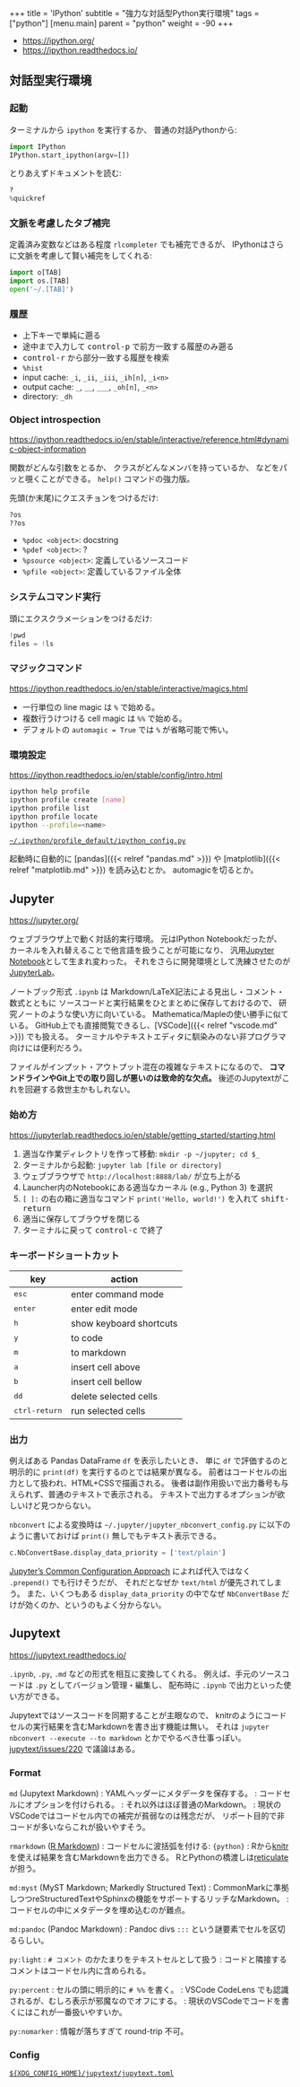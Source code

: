 +++
title = 'IPython'
subtitle = "強力な対話型Python実行環境"
tags = ["python"]
[menu.main]
  parent = "python"
  weight = -90
+++

- <https://ipython.org/>
- <https://ipython.readthedocs.io/>

## 対話型実行環境

### 起動

ターミナルから `ipython` を実行するか、
普通の対話Pythonから:
```py
import IPython
IPython.start_ipython(argv=[])
```

とりあえずドキュメントを読む:
```py
?
%quickref
```

### 文脈を考慮したタブ補完

定義済み変数などはある程度 `rlcompleter` でも補完できるが、
IPythonはさらに文脈を考慮して賢い補完をしてくれる:
```py
import o[TAB]
import os.[TAB]
open('~/.[TAB]')
```

### 履歴

-   上下キーで単純に遡る
-   途中まで入力して <kbd>control-p</kbd> で前方一致する履歴のみ遡る
-   <kbd>control-r</kbd> から部分一致する履歴を検索
-   `%hist`
-   input cache: `_i`, `_ii`, `_iii`, `_ih[n]`, `_i<n>`
-   output cache: `_`, `__`, `___`, `_oh[n]`, `_<n>`
-   directory: `_dh`

### Object introspection

<https://ipython.readthedocs.io/en/stable/interactive/reference.html#dynamic-object-information>

関数がどんな引数をとるか、
クラスがどんなメンバを持っているか、
などをパッと覗くことができる。
`help()` コマンドの強力版。

先頭(か末尾)にクエスチョンをつけるだけ:
```py
?os
??os
```

-   `%pdoc <object>`: docstring
-   `%pdef <object>`: ?
-   `%psource <object>`: 定義しているソースコード
-   `%pfile <object>`: 定義しているファイル全体

### システムコマンド実行

頭にエクスクラメーションをつけるだけ:
```py
!pwd
files = !ls
```

### マジックコマンド

<https://ipython.readthedocs.io/en/stable/interactive/magics.html>

- 一行単位の line magic は `%` で始める。
- 複数行うけつける cell magic は `%%` で始める。
- デフォルトの `automagic = True` では `%` が省略可能で怖い。

### 環境設定

<https://ipython.readthedocs.io/en/stable/config/intro.html>

```sh
ipython help profile
ipython profile create [name]
ipython profile list
ipython profile locate
ipython --profile=<name>
```

[`~/.ipython/profile_default/ipython_config.py`](https://github.com/heavywatal/dotfiles/blob/master/.ipython/profile_default/ipython_config.py)

起動時に自動的に
[pandas]({{< relref "pandas.md" >}}) や
[matplotlib]({{< relref "matplotlib.md" >}})
を読み込むとか。
automagicを切るとか。


## Jupyter

<https://jupyter.org/>

ウェブブラウザ上で動く対話的実行環境。
元はIPython Notebookだったが、
カーネルを入れ替えることで他言語を扱うことが可能になり、
汎用[Jupyter Notebook](https://jupyter-notebook.readthedocs.io/)として生まれ変わった。
それをさらに開発環境として洗練させたのが[JupyterLab](https://jupyterlab.readthedocs.io/)。

ノートブック形式 `.ipynb` は
Markdown/LaTeX記法による見出し・コメント・数式とともに
ソースコードと実行結果をひとまとめに保存しておけるので、
研究ノートのような使い方に向いている。
Mathematica/Mapleの使い勝手に似ている。
GitHub上でも直接閲覧できるし、[VSCode]({{< relref "vscode.md" >}}) でも扱える。
ターミナルやテキストエディタに馴染みのない非プログラマ向けには便利だろう。

ファイルがインプット・アウトプット混在の複雑なテキストになるので、
**コマンドラインやGit上での取り回しが悪いのは致命的な欠点。**
後述のJupytextがこれを回避する救世主かもしれない。


### 始め方

<https://jupyterlab.readthedocs.io/en/stable/getting_started/starting.html>

1.  適当な作業ディレクトリを作って移動: `mkdir -p ~/jupyter; cd $_`
1.  ターミナルから起動: `jupyter lab [file or directory]`
1.  ウェブブラウザで `http://localhost:8888/lab/` が立ち上がる
1.  Launcher内のNotebookにある適当なカーネル (e.g., Python 3) を選択
1.  `[ ]:` の右の箱に適当なコマンド `print('Hello, world!')` を入れて <kbd>shift-return</kbd>
1.  適当に保存してブラウザを閉じる
1.  ターミナルに戻って <kbd>control-c</kbd> で終了


### キーボードショートカット

key                     | action
----------------------- | ----
<kbd>esc</kbd>          | enter command mode
<kbd>enter</kbd>        | enter edit mode
<kbd>h</kbd>            | show keyboard shortcuts
<kbd>y</kbd>            | to code
<kbd>m</kbd>            | to markdown
<kbd>a</kbd>            | insert cell above
<kbd>b</kbd>            | insert cell bellow
<kbd>dd</kbd>           | delete selected cells
<kbd>ctrl-return</kbd>  | run selected cells


### 出力

例えばある Pandas DataFrame `df` を表示したいとき、
単に `df` で評価するのと明示的に `print(df)` を実行するのとでは結果が異なる。
前者はコードセルの出力として扱われ、HTML+CSSで描画される。
後者は副作用扱いで出力番号も与えられず、普通のテキストで表示される。
テキストで出力するオプションが欲しいけど見つからない。

`nbconvert` による変換時は
`~/.jupyter/jupyter_nbconvert_config.py`
に以下のように書いておけば `print()` 無しでもテキスト表示できる。

```py
c.NbConvertBase.display_data_priority = ['text/plain']
```

[Jupyter’s Common Configuration Approach](https://jupyter.readthedocs.io/en/latest/use/config.html)
によれば代入ではなく `.prepend()` でも行けそうだが、
それだとなぜか `text/html` が優先されてしまう。
また、いくつもある `display_data_priority` の中でなぜ
`NbConvertBase` だけが効くのか、というのもよく分からない。


## Jupytext

<https://jupytext.readthedocs.io/>

`.ipynb`, `.py`, `.md` などの形式を相互に変換してくれる。
例えば、手元のソースコードは `.py` としてバージョン管理・編集し、
配布時に `.ipynb` で出力といった使い方ができる。

Jupytextではソースコードを同期することが主眼なので、
knitrのようにコードセルの実行結果を含むMarkdownを書き出す機能は無い。
それは
`jupyter nbconvert --execute --to markdown`
とかでやるべき仕事っぽい。
[jupytext/issues/220](https://github.com/mwouts/jupytext/issues/220)
で議論はある。

### Format

`md` (Jupytext Markdown)
: YAMLヘッダーにメタデータを保存する。
: コードセルにオプションを付けられる。
: それ以外はほぼ普通のMarkdown。
: 現状のVSCodeではコードセル内での補完が貧弱なのは残念だが、
  リポート目的で非コードが多いならこれが扱いやすそう。

`rmarkdown` ([R Markdown](https://rmarkdown.rstudio.com/))
: コードセルに波括弧を付ける: `{python}`
: Rから[knitr](https://yihui.org/knitr/)を使えば結果を含むMarkdownを出力できる。
  RとPythonの橋渡しは[reticulate](https://rstudio.github.io/reticulate/)が担う。

`md:myst` (MyST Markdown; Markedly Structured Text)
: CommonMarkに準拠しつつreStructuredTextやSphinxの機能をサポートするリッチなMarkdown。
: コードセルの中にメタデータを埋め込むのが難点。

`md:pandoc` (Pandoc Markdown)
: Pandoc divs `:::` という謎要素でセルを区切るらしい。

`py:light`
: `# コメント` のかたまりをテキストセルとして扱う
: コードと隣接するコメントはコードセル内に含められる。

`py:percent`
: セルの頭に明示的に `# %%` を書く。
: VSCode CodeLens でも認識されるが、むしろ表示が邪魔なのでオフにする。
: 現状のVSCodeでコードを書くにはこれが一番扱いやすいか。

`py:nomarker`
: 情報が落ちすぎて round-trip 不可。

### Config

[`${XDG_CONFIG_HOME}/jupytext/jupytext.toml`](https://github.com/heavywatal/dotfiles/blob/master/.config/jupytext/jupytext.toml)

